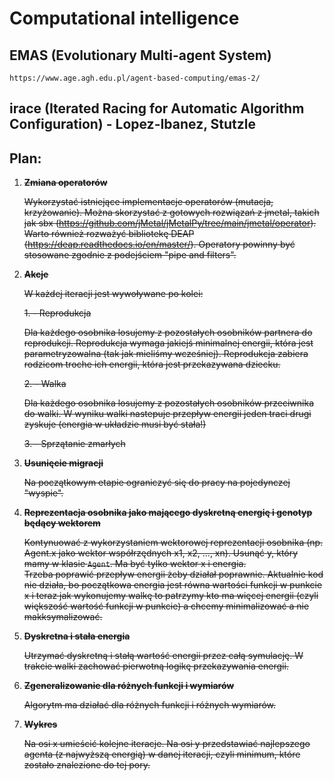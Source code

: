 # Computational intelligence

## EMAS (Evolutionary Multi-agent System)

    https://www.age.agh.edu.pl/agent-based-computing/emas-2/

## irace (Iterated Racing for Automatic Algorithm Configuration) - Lopez-Ibanez, Stutzle

## Plan:

1. ~~**Zmiana operatorów**~~

    ~~Wykorzystać istniejące implementacje operatorów (mutacja, krzyżowanie).
    Można skorzystać z gotowych rozwiązań z jmetal, takich jak sbx (https://github.com/jMetal/jMetalPy/tree/main/jmetal/operator).
    Warto również rozważyć bibliotekę DEAP (https://deap.readthedocs.io/en/master/).
    Operatory powinny być stosowane zgodnie z podejściem "pipe and filters".~~

2. ~~**Akcje**~~

    ~~W każdej iteracji jest wywoływane po kolei:~~

   ~~1. - Reprodukcja~~ 
   
    ~~Dla każdego osobnika losujemy z pozostałych osobników partnera do reprodukcji.
     Reprodukcja wymaga jakiejś minimalnej energii, która jest parametryzowalna (tak jak mieliśmy wcześniej).
     Reprodukcja zabiera rodzicom troche ich energii, która jest przekazywana dziecku.~~

   ~~2. - Walka~~
   
     ~~Dla każdego osobnika losujemy z pozostałych osobników przeciwnika do walki.
     W wyniku walki nastepuje przepływ energii jeden traci drugi zyskuje (energia w układzie musi być stała!)~~

   ~~3. - Sprzątanie zmarłych~~
    
3. ~~**Usunięcie migracji**~~

    ~~Na początkowym etapie ograniczyć się do pracy na pojedynczej "wyspie".~~

4. ~~**Reprezentacja osobnika jako mającego dyskretną energię i genotyp będący wektorem**~~

    ~~Kontynuować z wykorzystaniem wektorowej reprezentacji osobnika (np. Agent.x jako wektor współrzędnych x1, x2, ..., xn). 
    Usunąć y, który mamy w klasie `Agent`. Ma być tylko wektor x i energia. \
    Trzeba poprawić przepływ energii żeby działał poprawnie. Aktualnie kod nie działa, bo początkowa energia jest równa wartości funkcji w punkcie x i teraz jak wykonujemy walkę to patrzymy kto ma więcej energii (czyli większość wartość funkcji w punkcie) a chcemy minimalizować a nie makksymalizować.~~

5. ~~**Dyskretna i stała energia**~~

    ~~Utrzymać dyskretną i stałą wartość energii przez całą symulację.
    W trakcie walki zachować pierwotną logikę przekazywania energii.~~

6. ~~**Zgeneralizowanie dla różnych funkcji i wymiarów**~~

    ~~Algorytm ma działać dla różnych funkcji i różnych wymiarów.~~

7. ~~**Wykres**~~

    ~~Na osi x umieścić kolejne iteracje.
    Na osi y przedstawiać najlepszego agenta (z najwyższą energią) w danej iteracji, czyli minimum, które zostało znalezione do tej pory.~~
